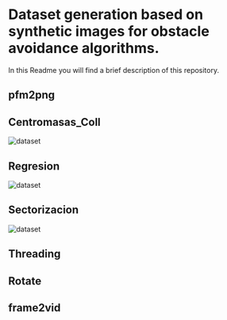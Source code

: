 # Dataset generation based on synthetic images for obstacle avoidance algorithms.
In this Readme you will find a brief description of this repository.
## pfm2png
## Centromasas_Coll
![dataset](images/dataset.png)
## Regresion
![dataset](images/dataset.png)
## Sectorizacion
![dataset](images/dataset.png)
## Threading
## Rotate
## frame2vid
